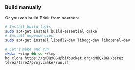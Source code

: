 ### Build manually
Or you can build Brick from sources:
```bash
# Install build tools
sudo apt-get install build-essential cmake
# Install dependencies
sudo apt-get install libsdl2-dev libogg-dev libopenal-dev

# Let's make and run
mkdir ~/tmp && cd ~/tmp
hg clone https://qMBQx8GH@bitbucket.org/qMBQx8GH/terez
terez/tereZ/proj.cmake/run.sh

```
